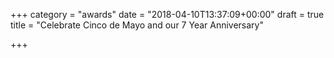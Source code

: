 +++
category = "awards"
date = "2018-04-10T13:37:09+00:00"
draft = true
title = "Celebrate Cinco de Mayo and our 7 Year Anniversary"

+++
